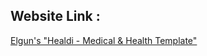 ## Website Link :
[Elgun's "Healdi - Medical & Health Template"](https://elgunmaqsudzade.github.io/Front-End/)
